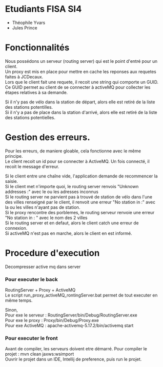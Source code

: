 # Etudiants FISA SI4
* Théophile Yvars<br/>
* Jules Prince

# Fonctionnalités

Nous possédons un serveur (routing server) qui est le point d'entré pour un client. <br/>
Un proxy est mis en place pour mettre en cache les reponses aux requetes faites à JCDecaux. <br/>
Lors que le client fait une requete, il recoit une string qui comporte un GUID.<br/>
Ce GUID permet au client de se connecter à activeMQ pour collecter les étapes relatives à sa demande. <br/>

Si il n'y pas de vélo dans la station de départ, alors elle est retiré de la liste des stations potentilles. <br/>
Si il n'y a pas de place dans la station d'arrivé, alors elle est retiré de la liste des stations potentielles.<br/>

# Gestion des erreurs.

Pour les erreurs, de maniere gloable, cela fonctionne avec le même principe.<br/>
Le client recoit un id pour se connecter à ActiveMQ. Un fois connecté, il recoit le message d'erreur. <br/>

Si le client entre une chaîne vide, l'application demande de recommencer la saisie. <br/>
Si le client met n'importe quoi, le routing server renvois "Unknown addresses :" avec le ou les adresses inconnus <br/>
Si le routing server ne parvient pas à trouvé de station de vélo dans l'une des villes renseigné par le client, il renvoit une erreur "No station in :" avec la ou les villes n'ayant pas de station.<br/>
Si le proxy rencontre des porblemes, le routing serveur renvoie une erreur "No station in : " avec le nom des 2 villes <br/>
Si le routing server et en defaut, alors le client catch une erreur de connexion.<br/>
Si activeMQ n'est pas en marche, alors le client en est informé. <br/>

# Procedure d'execution 

Decompresser active mq dans server<br/>

### Pour executer le back

RoutingServer + Proxy + ActiveMQ<br/>
Le script run_proxy_activeMQ_rontingServer.bat permet de tout executer en même temps.<br/>

Sinon, <br/>
Pour exe le serveur : RoutingServer/bin/Debug/RoutingServer.exe<br/>
Pour exe le proxy : Proxy/bin/Debug/Proxy.exe<br/>
Pour exe ActiveMQ : apache-activemq-5.17.2/bin/activemq start<br/>

### Pour executer le front

Avant de compiler, les serveurs doivent etre démarré. 
Pour compiler le projet : mvn clean jaxws:wsimport<br/>
Ouvrir le projet dans un IDE, Intellij de preference, puis run le projet. <br/>
